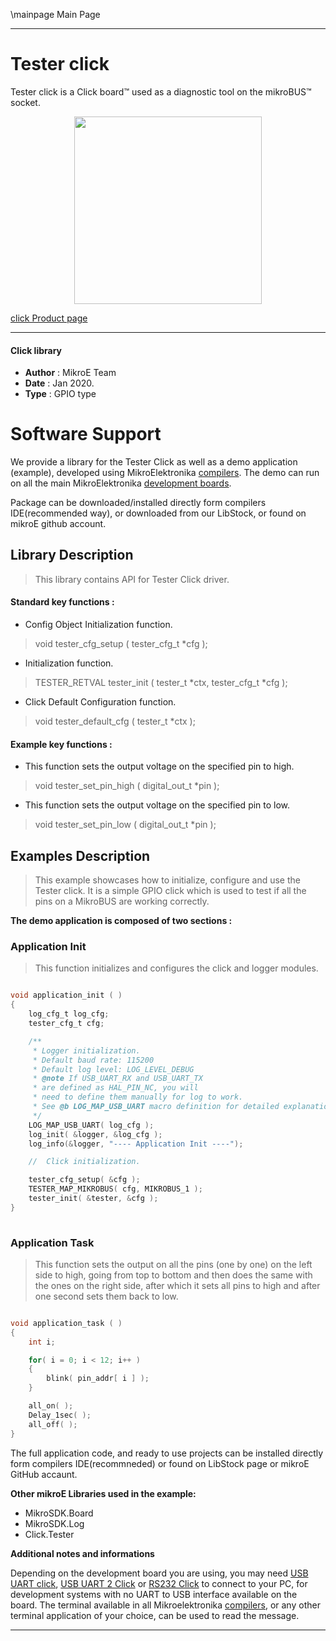 \mainpage Main Page

---
# Tester click

Tester click is a Click board™ used as a diagnostic tool on the mikroBUS™ socket.

<p align="center">
  <img src="https://download.mikroe.com/images/click_for_ide/tester_click.png" height=300px>
</p>

[click Product page](https://www.mikroe.com/tester-click)

---

#### Click library 

- **Author**        : MikroE Team
- **Date**          : Jan 2020.
- **Type**          : GPIO type

# Software Support

We provide a library for the Tester Click 
as well as a demo application (example), developed using MikroElektronika 
[compilers](https://shop.mikroe.com/compilers). 
The demo can run on all the main MikroElektronika [development boards](https://shop.mikroe.com/development-boards).

Package can be downloaded/installed directly form compilers IDE(recommended way), or downloaded from our LibStock, or found on mikroE github account. 

## Library Description

> This library contains API for Tester Click driver.

#### Standard key functions :

- Config Object Initialization function.
> void tester_cfg_setup ( tester_cfg_t *cfg ); 
 
- Initialization function.
> TESTER_RETVAL tester_init ( tester_t *ctx, tester_cfg_t *cfg );

- Click Default Configuration function.
> void tester_default_cfg ( tester_t *ctx );


#### Example key functions :

- This function sets the output voltage on the specified pin to high.
> void tester_set_pin_high ( digital_out_t *pin );
 
- This function sets the output voltage on the specified pin to low.
> void tester_set_pin_low ( digital_out_t *pin );

## Examples Description

> This example showcases how to initialize, configure and use the Tester click. It is a simple
  GPIO click which is used to test if all the pins on a MikroBUS are working correctly. 

**The demo application is composed of two sections :**

### Application Init 

> This function initializes and configures the click and logger modules. 

```c

void application_init ( )
{
    log_cfg_t log_cfg;
    tester_cfg_t cfg;

    /** 
     * Logger initialization.
     * Default baud rate: 115200
     * Default log level: LOG_LEVEL_DEBUG
     * @note If USB_UART_RX and USB_UART_TX 
     * are defined as HAL_PIN_NC, you will 
     * need to define them manually for log to work. 
     * See @b LOG_MAP_USB_UART macro definition for detailed explanation.
     */
    LOG_MAP_USB_UART( log_cfg );
    log_init( &logger, &log_cfg );
    log_info(&logger, "---- Application Init ----");

    //  Click initialization.

    tester_cfg_setup( &cfg );
    TESTER_MAP_MIKROBUS( cfg, MIKROBUS_1 );
    tester_init( &tester, &cfg );
}
  
```

### Application Task

> This function sets the output on all the pins (one by one) on the left side to high, going
  from top to bottom and then does the same with the ones on the right side, after which it 
  sets all pins to high and after one second sets them back to low.

```c

void application_task ( )
{
    int i;

    for( i = 0; i < 12; i++ )
    {
        blink( pin_addr[ i ] );
    }

    all_on( );
    Delay_1sec( );
    all_off( );
} 

``` 

The full application code, and ready to use projects can be  installed directly form compilers IDE(recommneded) or found on LibStock page or mikroE GitHub accaunt.

**Other mikroE Libraries used in the example:** 

- MikroSDK.Board
- MikroSDK.Log
- Click.Tester

**Additional notes and informations**

Depending on the development board you are using, you may need 
[USB UART click](https://shop.mikroe.com/usb-uart-click), 
[USB UART 2 Click](https://shop.mikroe.com/usb-uart-2-click) or 
[RS232 Click](https://shop.mikroe.com/rs232-click) to connect to your PC, for 
development systems with no UART to USB interface available on the board. The 
terminal available in all Mikroelektronika 
[compilers](https://shop.mikroe.com/compilers), or any other terminal application 
of your choice, can be used to read the message.

---